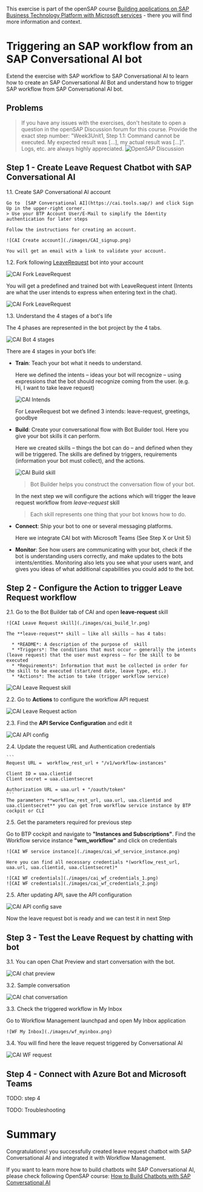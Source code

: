 This exercise is part of the openSAP course [Building applications on SAP Business Technology Platform with Microsoft services](https://open.sap.com/courses/btpma1) - there you will find more information and context. 


# Triggering an SAP workflow from an SAP Conversational AI bot

Extend the exercise with SAP workflow to SAP Conversational AI to learn how to create an SAP Conversational AI Bot and understand how to trigger SAP workflow from SAP Conversational AI bot.

## Problems
> If you have any issues with the exercises, don't hesitate to open a question in the openSAP Discussion forum for this course. Provide the exact step number: "Week3Unit1, Step 1.1: Command cannot be executed. My expected result was [...], my actual result was [...]". Logs, etc. are always highly appreciated. 
 ![OpenSAP Discussion](../../images/opensap-forum.png)

## Step 1 - Create Leave Request Chatbot with SAP Conversational AI

1.1. Create SAP Conversational AI account

    Go to  [SAP Conversational AI](https://cai.tools.sap/) and click Sign Up in the upper-right corner.
    > Use your BTP Account User/E-Mail to simplify the Identity authentication for later steps

    Follow the instructions for creating an account. 

    ![CAI Create account](./images/CAI_signup.png)

    You will get an email with a link to validate your account.

1.2. Fork following [LeaveRequest](https://cai.tools.sap/maximilianstreifeneder/leaverequest/train/intents) bot into your account
   
   ![CAI Fork LeaveRequest](./images/cai_fork.png)

   You will get a predefined and trained bot with LeaveRequest intent (Intents are what the user intends to express when entering text in the chat).

   ![CAI Fork LeaveRequest](./images/cai_after_fork.png)

1.3. Understand the 4 stages of a bot's life
   
   The 4 phases are represented in the bot project by the 4 tabs.
   
   ![CAI Bot 4 stages](./images/cai_bot_life.png)
   
   There are 4 stages in your bot’s life:

   * **Train**: Teach your bot what it needs to understand.

     Here we defined the intents – ideas your bot will recognize – using expressions that the bot should recognize coming from the user. (e.g. Hi, I want to take leave request)

     ![CAI Intends](./images/cai_intends.png)

     For LeaveRequest bot we defined 3 intends: leave-request, greetings, goodbye

   * **Build**: Create your conversational flow with Bot Builder tool. Here you give your bot skills it can perform.

     Here we created skills – things the bot can do – and defined when they will be triggered. The skills are defined by triggers, requirements (information your bot must collect), and the actions.

     ![CAI Build skill](./images/cai_build.png)

     >Bot Builder helps you construct the conversation flow of your bot.

     In the next step we will configure the actions which will trigger the leave request workflow from *leave-request* skill 

     >Each skill represents one thing that your bot knows how to do.


   * **Connect**: Ship your bot to one or several messaging platforms.
     
     Here we integrate CAI bot with Microsoft Teams (See Step X or Unit 5)

   * **Monitor**: See how users are communicating with your bot, check if the bot is understanding users correctly, and make updates to the bots intents/entities. Monitoring also lets you see what your users want, and gives you ideas of what additional capabilities you could add to the bot.

## Step 2 - Configure the Action to trigger Leave Request workflow

2.1. Go to the Bot Builder tab of CAI and open **leave-request** skill
    
    ![CAI Leave Request skill](./images/cai_build_lr.png)

    The **leave-request** skill – like all skills – has 4 tabs:

      * *README*: A description of the purpose of  skill
      * *Triggers*: The conditions that must occur – generally the intents (leave request) that the user must express – for the skill to be executed
      * *Requirements*: Information that must be collected in order for the skill to be executed (start/end date, leave type, etc.)
      * *Actions*: The action to take (trigger workflow service)
   
   ![CAI Leave Request skill](./images/cai_skill.png)

2.2. Go to **Actions** to configure the workflow API request
   
   ![CAI Leave Request action](./images/cai_actions.png)

2.3. Find the **API Service Configuration** and edit it
   
   ![CAI API config](./images/cai_api_edit.png)
   
2.4. Update the request URL and Authentication credentials
   
    ```
    Request URL =  workflow_rest_url + "/v1/workflow-instances" 
        
    Client ID = uaa.clientid
    Client secret = uaa.clientsecret 

    Authorization URL = uaa.url + "/oauth/token"
    ```
    The parameters **workflow_rest_url, uaa.url, uaa.clientid and uaa.clientsecret** you can get from workflow service instance by BTP cockpit or CLI

2.5. Get the parameters required for previous step
   
   Go to BTP cockpit and navigate to **"Instances and Subscriptions"**. Find the Workflow service instance **"wm_workflow"** and click on credentials 

    ![CAI WF service instance](./images/cai_wf_service_instance.png)

    Here you can find all necessary credentials *(workflow_rest_url, uaa.url, uaa.clientid, uaa.clientsecret)*

    ![CAI WF credentials](./images/cai_wf_credentials_1.png)
    ![CAI WF credentials](./images/cai_wf_credentials_2.png)
    
2.5. After updating API, save the API configuration
   
   ![CAI API config save](./images/cai_api_config_save.png)

   Now the leave request bot is ready and we can test it in next Step
## Step 3 - Test the Leave Request by chatting with bot

3.1. You can open Chat Preview and start conversation with the bot.
   
   ![CAI chat preview](./images/cai_chat_preview.png)

3.2. Sample conversation
   
   ![CAI chat conversation](./images/cai_chat.png)

3.3. Check the triggered workflow in My Inbox

   Go to Workflow Management launchpad and open My Inbox application

    ![WF My Inbox](./images/wf_myinbox.png)

3.4. You will find here the leave request triggered by Conversational AI
   
   ![CAI WF request](./images/cai_wf_request.png)

## Step 4 - Connect with Azure Bot and Microsoft Teams

TODO: step 4   
   
TODO: Troubleshooting   

# Summary

Congratulations! you successfully created leave request chatbot with SAP Conversational AI and integrated it with Workflow Management.

If you want to learn more how to build chatbots wiht SAP Conversational AI, please check following OpenSAP course: [How to Build Chatbots with SAP Conversational AI](https://open.sap.com/courses/cai1)
